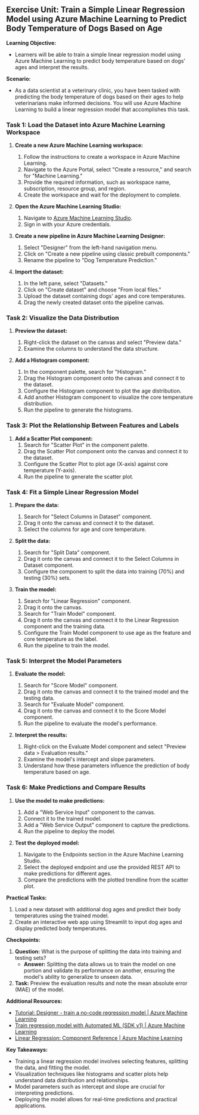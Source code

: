 ## Exercise Unit: Train a Simple Linear Regression Model using Azure Machine Learning to Predict Body Temperature of Dogs Based on Age

**Learning Objective:**
- Learners will be able to train a simple linear regression model using Azure Machine Learning to predict body temperature based on dogs' ages and interpret the results.

**Scenario:**
- As a data scientist at a veterinary clinic, you have been tasked with predicting the body temperature of dogs based on their ages to help veterinarians make informed decisions. You will use Azure Machine Learning to build a linear regression model that accomplishes this task.

### Task 1: Load the Dataset into Azure Machine Learning Workspace
1. **Create a new Azure Machine Learning workspace:**
   1. Follow the instructions to create a workspace in Azure Machine Learning.
   2. Navigate to the Azure Portal, select "Create a resource," and search for "Machine Learning."
   3. Provide the required information, such as workspace name, subscription, resource group, and region.
   4. Create the workspace and wait for the deployment to complete.
  
2. **Open the Azure Machine Learning Studio:**
   1. Navigate to [Azure Machine Learning Studio](https://ml.azure.com/).
   2. Sign in with your Azure credentials.

3. **Create a new pipeline in Azure Machine Learning Designer:**
   1. Select "Designer" from the left-hand navigation menu.
   2. Click on "Create a new pipeline using classic prebuilt components."
   3. Rename the pipeline to "Dog Temperature Prediction."

4. **Import the dataset:**
   1. In the left pane, select "Datasets."
   2. Click on "Create dataset" and choose "From local files."
   3. Upload the dataset containing dogs' ages and core temperatures.
   4. Drag the newly created dataset onto the pipeline canvas.

### Task 2: Visualize the Data Distribution
1. **Preview the dataset:**
   1. Right-click the dataset on the canvas and select "Preview data."
   2. Examine the columns to understand the data structure.

2. **Add a Histogram component:**
   1. In the component palette, search for "Histogram."
   2. Drag the Histogram component onto the canvas and connect it to the dataset.
   3. Configure the Histogram component to plot the age distribution.
   4. Add another Histogram component to visualize the core temperature distribution.
   5. Run the pipeline to generate the histograms.

### Task 3: Plot the Relationship Between Features and Labels
1. **Add a Scatter Plot component:**
   1. Search for "Scatter Plot" in the component palette.
   2. Drag the Scatter Plot component onto the canvas and connect it to the dataset.
   3. Configure the Scatter Plot to plot age (X-axis) against core temperature (Y-axis).
   4. Run the pipeline to generate the scatter plot.

### Task 4: Fit a Simple Linear Regression Model
1. **Prepare the data:**
   1. Search for "Select Columns in Dataset" component.
   2. Drag it onto the canvas and connect it to the dataset.
   3. Select the columns for age and core temperature.
   
2. **Split the data:**
   1. Search for "Split Data" component.
   2. Drag it onto the canvas and connect it to the Select Columns in Dataset component.
   3. Configure the component to split the data into training (70%) and testing (30%) sets.

3. **Train the model:**
   1. Search for "Linear Regression" component.
   2. Drag it onto the canvas.
   3. Search for "Train Model" component.
   4. Drag it onto the canvas and connect it to the Linear Regression component and the training data.
   5. Configure the Train Model component to use age as the feature and core temperature as the label.
   6. Run the pipeline to train the model.

### Task 5: Interpret the Model Parameters
1. **Evaluate the model:**
   1. Search for "Score Model" component.
   2. Drag it onto the canvas and connect it to the trained model and the testing data.
   3. Search for "Evaluate Model" component.
   4. Drag it onto the canvas and connect it to the Score Model component.
   5. Run the pipeline to evaluate the model's performance.

2. **Interpret the results:**
   1. Right-click on the Evaluate Model component and select "Preview data > Evaluation results."
   2. Examine the model's intercept and slope parameters.
   3. Understand how these parameters influence the prediction of body temperature based on age.

### Task 6: Make Predictions and Compare Results
1. **Use the model to make predictions:**
   1. Add a "Web Service Input" component to the canvas.
   2. Connect it to the trained model.
   3. Add a "Web Service Output" component to capture the predictions.
   4. Run the pipeline to deploy the model.

2. **Test the deployed model:**
   1. Navigate to the Endpoints section in the Azure Machine Learning Studio.
   2. Select the deployed endpoint and use the provided REST API to make predictions for different ages.
   3. Compare the predictions with the plotted trendline from the scatter plot.

**Practical Tasks:**
1. Load a new dataset with additional dog ages and predict their body temperatures using the trained model.
2. Create an interactive web app using Streamlit to input dog ages and display predicted body temperatures.

**Checkpoints:**
1. **Question:** What is the purpose of splitting the data into training and testing sets?
   - **Answer:** Splitting the data allows us to train the model on one portion and validate its performance on another, ensuring the model's ability to generalize to unseen data.
2. **Task:** Preview the evaluation results and note the mean absolute error (MAE) of the model.

**Additional Resources:**
- [Tutorial: Designer - train a no-code regression model | Azure Machine Learning](https://learn.microsoft.com/en-us/azure/machine-learning/tutorial-designer-automobile-price-train-score?view=azureml-api-1)
- [Train regression model with Automated ML (SDK v1) | Azure Machine Learning](https://learn.microsoft.com/en-us/azure/machine-learning/how-to-auto-train-models-v1?view=azureml-api-1)
- [Linear Regression: Component Reference | Azure Machine Learning](https://learn.microsoft.com/en-us/azure/machine-learning/component-reference/linear-regression?view=azureml-api-2)

**Key Takeaways:**
- Training a linear regression model involves selecting features, splitting the data, and fitting the model.
- Visualization techniques like histograms and scatter plots help understand data distribution and relationships.
- Model parameters such as intercept and slope are crucial for interpreting predictions.
- Deploying the model allows for real-time predictions and practical applications.
